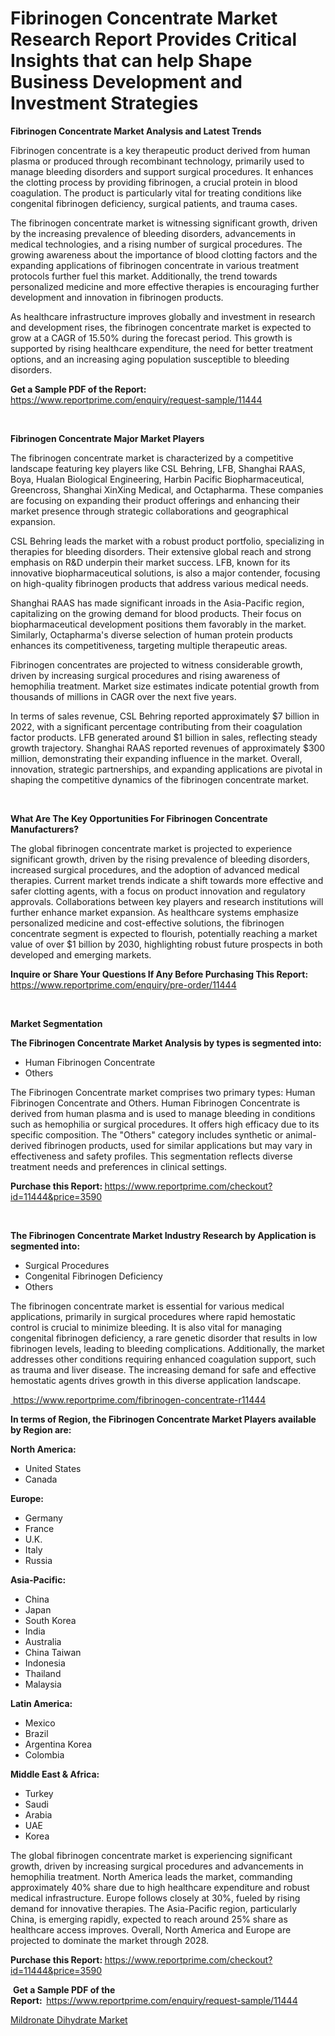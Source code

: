 <p><h1>Fibrinogen Concentrate Market Research Report Provides Critical Insights that can help Shape Business Development and Investment Strategies</h1></p><p><strong>Fibrinogen Concentrate Market Analysis and Latest Trends</strong></p>
<p><p>Fibrinogen concentrate is a key therapeutic product derived from human plasma or produced through recombinant technology, primarily used to manage bleeding disorders and support surgical procedures. It enhances the clotting process by providing fibrinogen, a crucial protein in blood coagulation. The product is particularly vital for treating conditions like congenital fibrinogen deficiency, surgical patients, and trauma cases.</p><p>The fibrinogen concentrate market is witnessing significant growth, driven by the increasing prevalence of bleeding disorders, advancements in medical technologies, and a rising number of surgical procedures. The growing awareness about the importance of blood clotting factors and the expanding applications of fibrinogen concentrate in various treatment protocols further fuel this market. Additionally, the trend towards personalized medicine and more effective therapies is encouraging further development and innovation in fibrinogen products.</p><p>As healthcare infrastructure improves globally and investment in research and development rises, the fibrinogen concentrate market is expected to grow at a CAGR of 15.50% during the forecast period. This growth is supported by rising healthcare expenditure, the need for better treatment options, and an increasing aging population susceptible to bleeding disorders.</p></p>
<p><strong>Get a Sample PDF of the Report:&nbsp;</strong> <a href="https://www.reportprime.com/enquiry/request-sample/11444?utm_campaign=3104&utm_medium=2&utm_source=Github&utm_content=ia&utm_term=20032025&utm_id=fibrinogen-concentrate">https://www.reportprime.com/enquiry/request-sample/11444</a></p>
<p>&nbsp;</p>
<p><strong>Fibrinogen Concentrate Major Market Players</strong></p>
<p><p>The fibrinogen concentrate market is characterized by a competitive landscape featuring key players like CSL Behring, LFB, Shanghai RAAS, Boya, Hualan Biological Engineering, Harbin Pacific Biopharmaceutical, Greencross, Shanghai XinXing Medical, and Octapharma. These companies are focusing on expanding their product offerings and enhancing their market presence through strategic collaborations and geographical expansion.</p><p>CSL Behring leads the market with a robust product portfolio, specializing in therapies for bleeding disorders. Their extensive global reach and strong emphasis on R&D underpin their market success. LFB, known for its innovative biopharmaceutical solutions, is also a major contender, focusing on high-quality fibrinogen products that address various medical needs.</p><p>Shanghai RAAS has made significant inroads in the Asia-Pacific region, capitalizing on the growing demand for blood products. Their focus on biopharmaceutical development positions them favorably in the market. Similarly, Octapharma's diverse selection of human protein products enhances its competitiveness, targeting multiple therapeutic areas.</p><p>Fibrinogen concentrates are projected to witness considerable growth, driven by increasing surgical procedures and rising awareness of hemophilia treatment. Market size estimates indicate potential growth from thousands of millions in CAGR over the next five years.</p><p>In terms of sales revenue, CSL Behring reported approximately $7 billion in 2022, with a significant percentage contributing from their coagulation factor products. LFB generated around $1 billion in sales, reflecting steady growth trajectory.  Shanghai RAAS reported revenues of approximately $300 million, demonstrating their expanding influence in the market. Overall, innovation, strategic partnerships, and expanding applications are pivotal in shaping the competitive dynamics of the fibrinogen concentrate market.</p></p>
<p>&nbsp;</p>
<p><strong>What Are The Key Opportunities For Fibrinogen Concentrate Manufacturers?</strong></p>
<p><p>The global fibrinogen concentrate market is projected to experience significant growth, driven by the rising prevalence of bleeding disorders, increased surgical procedures, and the adoption of advanced medical therapies. Current market trends indicate a shift towards more effective and safer clotting agents, with a focus on product innovation and regulatory approvals. Collaborations between key players and research institutions will further enhance market expansion. As healthcare systems emphasize personalized medicine and cost-effective solutions, the fibrinogen concentrate segment is expected to flourish, potentially reaching a market value of over $1 billion by 2030, highlighting robust future prospects in both developed and emerging markets.</p></p>
<p><strong>Inquire or Share Your Questions If Any Before Purchasing This Report:</strong> <a href="https://www.reportprime.com/enquiry/pre-order/11444?utm_campaign=3104&utm_medium=2&utm_source=Github&utm_content=ia&utm_term=20032025&utm_id=fibrinogen-concentrate">https://www.reportprime.com/enquiry/pre-order/11444</a></p>
<p>&nbsp;</p>
<p><strong>Market Segmentation</strong></p>
<p><strong>The Fibrinogen Concentrate Market Analysis by types is segmented into:</strong></p>
<p><ul><li>Human Fibrinogen Concentrate</li><li>Others</li></ul></p>
<p><p>The Fibrinogen Concentrate market comprises two primary types: Human Fibrinogen Concentrate and Others. Human Fibrinogen Concentrate is derived from human plasma and is used to manage bleeding in conditions such as hemophilia or surgical procedures. It offers high efficacy due to its specific composition. The "Others" category includes synthetic or animal-derived fibrinogen products, used for similar applications but may vary in effectiveness and safety profiles. This segmentation reflects diverse treatment needs and preferences in clinical settings.</p></p>
<p><strong>Purchase this Report:&nbsp;</strong><a href="https://www.reportprime.com/checkout?id=11444&price=3590&utm_campaign=3104&utm_medium=2&utm_source=Github&utm_content=ia&utm_term=20032025&utm_id=fibrinogen-concentrate">https://www.reportprime.com/checkout?id=11444&price=3590</a></p>
<p>&nbsp;</p>
<p><strong>The Fibrinogen Concentrate Market Industry Research by Application is segmented into:</strong></p>
<p><ul><li>Surgical Procedures</li><li>Congenital Fibrinogen Deficiency</li><li>Others</li></ul></p>
<p><p>The fibrinogen concentrate market is essential for various medical applications, primarily in surgical procedures where rapid hemostatic control is crucial to minimize bleeding. It is also vital for managing congenital fibrinogen deficiency, a rare genetic disorder that results in low fibrinogen levels, leading to bleeding complications. Additionally, the market addresses other conditions requiring enhanced coagulation support, such as trauma and liver disease. The increasing demand for safe and effective hemostatic agents drives growth in this diverse application landscape.</p></p>
<p><a href="https://www.reportprime.com/fibrinogen-concentrate-r11444?utm_campaign=3104&utm_medium=2&utm_source=Github&utm_content=ia&utm_term=20032025&utm_id=fibrinogen-concentrate">&nbsp;https://www.reportprime.com/fibrinogen-concentrate-r11444</a></p>
<p><strong>In terms of Region, the Fibrinogen Concentrate Market Players available by Region are:</strong></p>
<p>
    <p> <strong> North America: </strong>
        <ul>
            <li>United States</li>
            <li>Canada</li>
        </ul>
        </p> 
    <p> <strong> Europe: </strong>
        <ul>
            <li>Germany</li>
            <li>France</li>
            <li>U.K.</li>
            <li>Italy</li>
            <li>Russia</li>
        </ul>
        </p> 
    <p> <strong> Asia-Pacific: </strong>
        <ul>
            <li>China</li>
            <li>Japan</li>
            <li>South Korea</li>
            <li>India</li>
            <li>Australia</li>
            <li>China Taiwan</li>
            <li>Indonesia</li>
            <li>Thailand</li>
            <li>Malaysia</li>
        </ul>
        </p> 
    <p> <strong> Latin America: </strong>
        <ul>
            <li>Mexico</li>
            <li>Brazil</li>
            <li>Argentina Korea</li>
            <li>Colombia</li>
        </ul>
        </p> 
    <p> <strong> Middle East & Africa: </strong>
        <ul>
            <li>Turkey</li>
            <li>Saudi</li>
            <li>Arabia</li>
            <li>UAE</li>
            <li>Korea</li>
        </ul>
    </p>
    </p>
<p><p>The global fibrinogen concentrate market is experiencing significant growth, driven by increasing surgical procedures and advancements in hemophilia treatment. North America leads the market, commanding approximately 40% share due to high healthcare expenditure and robust medical infrastructure. Europe follows closely at 30%, fueled by rising demand for innovative therapies. The Asia-Pacific region, particularly China, is emerging rapidly, expected to reach around 25% share as healthcare access improves. Overall, North America and Europe are projected to dominate the market through 2028.</p></p>
<p><strong>Purchase this Report: </strong><a href="https://www.reportprime.com/checkout?id=11444&price=3590&utm_campaign=3104&utm_medium=2&utm_source=Github&utm_content=ia&utm_term=20032025&utm_id=fibrinogen-concentrate">https://www.reportprime.com/checkout?id=11444&price=3590</a></p>
<p>&nbsp;<strong>Get a Sample PDF of the Report:&nbsp;&nbsp;</strong><a href="https://www.reportprime.com/enquiry/request-sample/11444?utm_campaign=3104&utm_medium=2&utm_source=Github&utm_content=ia&utm_term=20032025&utm_id=fibrinogen-concentrate">https://www.reportprime.com/enquiry/request-sample/11444</a></p>
<p><strong></strong></p>
<p><p><a href="https://github.com/milievkulov/Market-Research-Report-List-1/blob/main/mildronate-dihydrate-market.md?utm_campaign=3104&utm_medium=2&utm_source=Github&utm_content=ia&utm_term=20032025&utm_id=fibrinogen-concentrate">Mildronate Dihydrate Market</a></p></p>